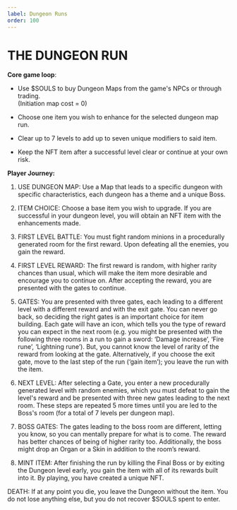 ```yaml
---
label: Dungeon Runs
order: 100
---
```

# THE DUNGEON RUN
**Core game loop**: 

* Use $SOULS to buy Dungeon Maps from the game's NPCs or through trading.  
(Initiation map cost = 0)   

* Choose one item you wish to enhance for the selected dungeon map run.  

* Clear up to 7 levels to add up to seven unique modifiers to said item.  

* Keep the NFT item after a successful level clear or continue at your own risk.

**Player Journey:**

1. USE DUNGEON MAP: Use a Map that leads to a specific dungeon with specific characteristics, each dungeon has a theme and a unique Boss.
 
2. ITEM CHOICE: Choose a base item you wish to upgrade. If you are successful in your dungeon level, you will obtain an NFT item with the enhancements made.
 
3. FIRST LEVEL BATTLE: You must fight random minions in a procedurally generated room for the first reward. Upon defeating all the enemies, you gain the reward.
  
4. FIRST LEVEL REWARD: The first reward is random, with higher rarity chances than usual, which will make the item more desirable and encourage you to continue on. After accepting the reward, you are presented with the gates to continue.
 
5. GATES: You are presented with three gates, each leading to a different level with a different reward and with the exit gate. You can never go back, so deciding the right gates is an important choice for item building. Each gate will have an icon, which tells you the type of reward you can expect in the next room (e.g. you might be presented with the following three rooms in a run to gain a sword: ‘Damage increase’, ‘Fire rune’, ‘Lightning rune’). But, you cannot know the level of rarity of the reward from looking at the gate. Alternatively, if you choose the exit gate, move to the last step of the run (‘gain item’); you leave the run with the item.  
 
6. NEXT LEVEL: After selecting a Gate, you enter a new procedurally generated level with random enemies, which you must defeat to gain the level's reward and be presented with three new gates leading to the next room. These steps are repeated 5 more times until you are led to the Boss's room (for a total of 7 levels per dungeon map).

7. BOSS GATES: The gates leading to the boss room are different, letting you know, so you can mentally prepare for what is to come. The reward has better chances of being of higher rarity too. Additionally, the boss might drop an Organ or a Skin in addition to the room’s reward.
 
8. MINT ITEM: After finishing the run by killing the Final Boss or by exiting the Dungeon level early, you gain the item with all of its rewards built into it. 
By playing, you have created a unique NFT.

DEATH: If at any point you die, you leave the Dungeon without the item. You do not lose anything else, but you do not recover $SOULS spent to enter.
